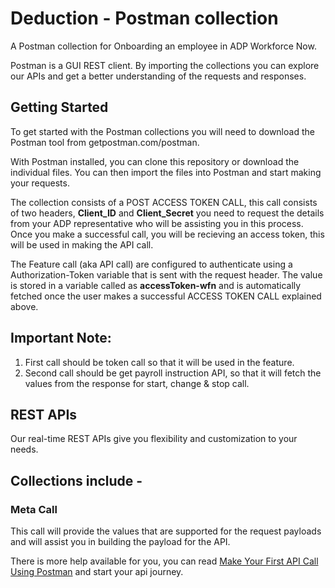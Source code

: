 


# **Deduction - Postman collection**

A Postman collection for Onboarding an employee in ADP Workforce Now.

Postman is a GUI REST client. By importing the collections you can explore our APIs and get a better understanding of the requests and responses.

## Getting Started

To get started with the Postman collections you will need to download the Postman tool from getpostman.com/postman.

With Postman installed, you can clone this repository or download the individual files. You can then import the files into Postman and start making your requests.

The collection consists of a POST ACCESS TOKEN CALL, this call consists of two headers, **Client_ID** and **Client_Secret** you need to request the details from your ADP representative who will be assisting you in this process. Once you make a successful call, you will be recieving an access token, this will be used in making the API call.    

The Feature call (aka API call) are configured to authenticate using a Authorization-Token variable that is sent with the request header. The value is stored in a variable called as **accessToken-wfn** and is automatically fetched once the user makes a successful ACCESS TOKEN CALL explained above.

## Important Note: 
1. First call should be token call so that it will be used in the feature.
2. Second call should be get payroll instruction API, so that it will fetch the values from the response for start, change & stop call.

## REST APIs

Our real-time REST APIs give you flexibility and customization to your needs.

## Collections include -

### Meta Call

This call will provide the values that are supported for the request payloads and will assist you in building the payload for the API.



There is more help available for you, you can read [Make Your First API Call Using Postman](https://developers.adp.com/services/elasticsearch/articles/general/a20954ea9cb1ee5210dab5d9b3a3e5fc56f27953/doc/MakeYourFirstAPICallUsingPostman.pdf) and start your api journey.


